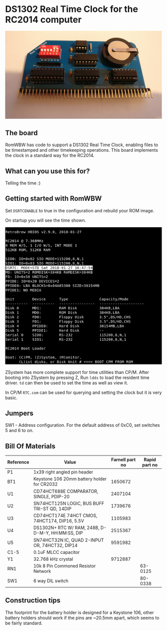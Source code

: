 # DS1302 Real Time Clock for the RC2014 computer

![Picture of the board](./board-r1.jpg?raw=true)

## The board
RomWBW has code to support a DS1302 Real Time Clock, enabling files to be timestamped and other timekeeping operations. This board implements the clock in a standard way for the RC2014.

## What can you use this for?
Telling the time :)

## Getting started with RomWBW

Set ```DSRTCENABLE``` to true in the configuration and rebuild your ROM image.

On startup you will see the time shown.

![Boot](./boot.png?raw=true)

ZSystem has more complete support for time utilities than CP/M. After booting into ZSystem by pressing Z, Run ```ldds``` to load the resident time driver. ```td``` can then be used to set the time as well as view it.

In CP/M ```RTC.com``` can be used for querying and setting the clock but it is very basic.

## Jumpers
SW1 - Address configuration. For the default address of 0xC0, set switches 5 and 6 to on.

## Bill Of Materials

Reference| Value|Farnell part no|Rapid part no|
---------|------|-------------|----------|
P1|1x39 right angled pin header||
BT1|Keystone 106 20mm battery holder for CR2032|1650672||
U1|CD74HCT688E COMPARATOR, SINGLE, PDIP-20|2407104||
U2|SN74HCT125N LOGIC, BUS BUFF TRI-ST QD, 14DIP|1739676||
U3|CD74HCT174E 74HCT CMOS, 74HCT174, DIP16, 5.5V|1105983||
U4|DS1302N+ RTC W/ RAM, 248B, D-D-M-Y, HH:MM:SS, DIP|2515367||
U5|SN74HCT32N IC, QUAD 2-INPUT OR, 74HCT32, DIP14|9591982||
C1-5|0.1uF MLCC capacitor||
Y1|32.768 kHz crystal|9712887||
RN1|10k 8 Pin Commoned Resistor Network||63-0125|
SW1|6 way DIL switch||80-0338|

## Construction tips
The footprint for the battery holder is designed for a Keystone 106, other battery holders should work if the pins are ~20.5mm apart, which seems to be fairly standard.